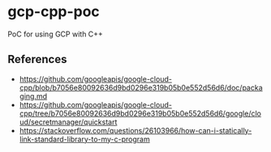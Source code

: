 # gcp-cpp-poc
PoC for using GCP with C++


## References

* https://github.com/googleapis/google-cloud-cpp/blob/b7056e80092636d9bd0296e319b05b0e552d56d6/doc/packaging.md
* https://github.com/googleapis/google-cloud-cpp/tree/b7056e80092636d9bd0296e319b05b0e552d56d6/google/cloud/secretmanager/quickstart
* https://stackoverflow.com/questions/26103966/how-can-i-statically-link-standard-library-to-my-c-program

